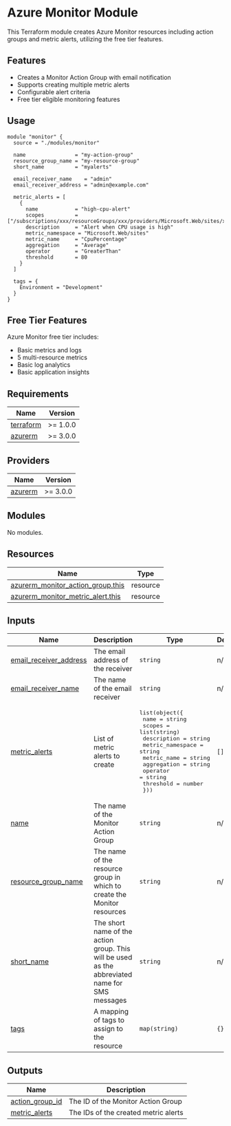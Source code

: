 # Azure Monitor Module

This Terraform module creates Azure Monitor resources including action groups and metric alerts, utilizing the free tier features.

## Features

- Creates a Monitor Action Group with email notification
- Supports creating multiple metric alerts
- Configurable alert criteria
- Free tier eligible monitoring features

## Usage

```hcl
module "monitor" {
  source = "./modules/monitor"

  name                = "my-action-group"
  resource_group_name = "my-resource-group"
  short_name          = "myalerts"

  email_receiver_name    = "admin"
  email_receiver_address = "admin@example.com"

  metric_alerts = [
    {
      name            = "high-cpu-alert"
      scopes          = ["/subscriptions/xxx/resourceGroups/xxx/providers/Microsoft.Web/sites/xxx"]
      description     = "Alert when CPU usage is high"
      metric_namespace = "Microsoft.Web/sites"
      metric_name     = "CpuPercentage"
      aggregation     = "Average"
      operator        = "GreaterThan"
      threshold       = 80
    }
  ]

  tags = {
    Environment = "Development"
  }
}
```

## Free Tier Features

Azure Monitor free tier includes:
- Basic metrics and logs
- 5 multi-resource metrics
- Basic log analytics
- Basic application insights

<!-- BEGINNING OF PRE-COMMIT-TERRAFORM DOCS HOOK -->
## Requirements

| Name | Version |
|------|---------|
| <a name="requirement_terraform"></a> [terraform](#requirement\_terraform) | >= 1.0.0 |
| <a name="requirement_azurerm"></a> [azurerm](#requirement\_azurerm) | >= 3.0.0 |

## Providers

| Name | Version |
|------|---------|
| <a name="provider_azurerm"></a> [azurerm](#provider\_azurerm) | >= 3.0.0 |

## Modules

No modules.

## Resources

| Name | Type |
|------|------|
| [azurerm_monitor_action_group.this](https://registry.terraform.io/providers/hashicorp/azurerm/latest/docs/resources/monitor_action_group) | resource |
| [azurerm_monitor_metric_alert.this](https://registry.terraform.io/providers/hashicorp/azurerm/latest/docs/resources/monitor_metric_alert) | resource |

## Inputs

| Name | Description | Type | Default | Required |
|------|-------------|------|---------|:--------:|
| <a name="input_email_receiver_address"></a> [email\_receiver\_address](#input\_email\_receiver\_address) | The email address of the receiver | `string` | n/a | yes |
| <a name="input_email_receiver_name"></a> [email\_receiver\_name](#input\_email\_receiver\_name) | The name of the email receiver | `string` | n/a | yes |
| <a name="input_metric_alerts"></a> [metric\_alerts](#input\_metric\_alerts) | List of metric alerts to create | <pre>list(object({<br/>    name             = string<br/>    scopes           = list(string)<br/>    description      = string<br/>    metric_namespace = string<br/>    metric_name      = string<br/>    aggregation      = string<br/>    operator         = string<br/>    threshold        = number<br/>  }))</pre> | `[]` | no |
| <a name="input_name"></a> [name](#input\_name) | The name of the Monitor Action Group | `string` | n/a | yes |
| <a name="input_resource_group_name"></a> [resource\_group\_name](#input\_resource\_group\_name) | The name of the resource group in which to create the Monitor resources | `string` | n/a | yes |
| <a name="input_short_name"></a> [short\_name](#input\_short\_name) | The short name of the action group. This will be used as the abbreviated name for SMS messages | `string` | n/a | yes |
| <a name="input_tags"></a> [tags](#input\_tags) | A mapping of tags to assign to the resource | `map(string)` | `{}` | no |

## Outputs

| Name | Description |
|------|-------------|
| <a name="output_action_group_id"></a> [action\_group\_id](#output\_action\_group\_id) | The ID of the Monitor Action Group |
| <a name="output_metric_alerts"></a> [metric\_alerts](#output\_metric\_alerts) | The IDs of the created metric alerts |
<!-- END OF PRE-COMMIT-TERRAFORM DOCS HOOK -->
